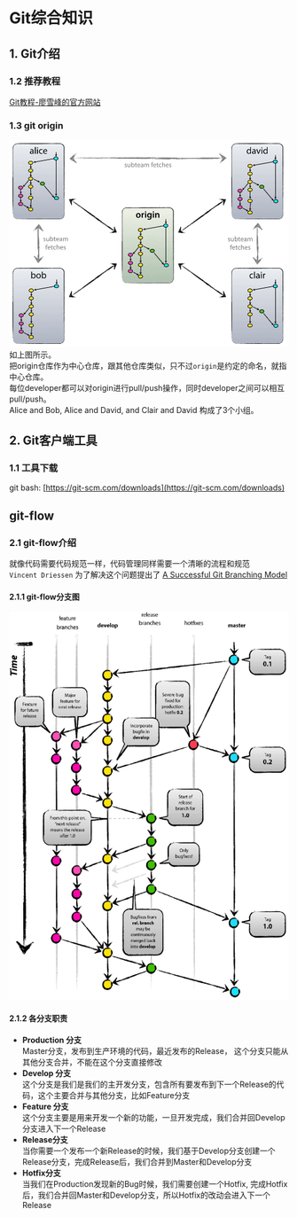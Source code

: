 # Git综合知识

## 1. Git介绍
### 1.2 推荐教程
[Git教程-廖雪峰的官方网站](https://www.liaoxuefeng.com/wiki/896043488029600)
### 1.3 git origin
![git-origin](./images/git-origin.png)
如上图所示。<br>
把origin仓库作为中心仓库，跟其他仓库类似，只不过`origin`是约定的命名，就指中心仓库。<br>
每位developer都可以对origin进行pull/push操作，同时developer之间可以相互pull/push。<br>
Alice and Bob, Alice and David, and Clair and David 构成了3个小组。<br>

## 2. Git客户端工具
### 1.1 工具下载
git bash: [https://git-scm.com/downloads](https://git-scm.com/downloads)

## git-flow
### 2.1 git-flow介绍
就像代码需要代码规范一样，代码管理同样需要一个清晰的流程和规范<br>
`Vincent Driessen` 为了解决这个问题提出了 [A Successful Git Branching Model](https://nvie.com/posts/a-successful-git-branching-model/)
#### 2.1.1 git-flow分支图
<img src="./images/git-flow.png" height="700"/>

#### 2.1.2 各分支职责
* **Production 分支**<br>
Master分支，发布到生产环境的代码，最近发布的Release， 这个分支只能从其他分支合并，不能在这个分支直接修改
* **Develop 分支**<br>
这个分支是我们是我们的主开发分支，包含所有要发布到下一个Release的代码，这个主要合并与其他分支，比如Feature分支
* **Feature 分支**<br>
这个分支主要是用来开发一个新的功能，一旦开发完成，我们合并回Develop分支进入下一个Release
* **Release分支**<br>
当你需要一个发布一个新Release的时候，我们基于Develop分支创建一个Release分支，完成Release后，我们合并到Master和Develop分支
* **Hotfix分支**<br>
当我们在Production发现新的Bug时候，我们需要创建一个Hotfix, 完成Hotfix后，我们合并回Master和Develop分支，所以Hotfix的改动会进入下一个Release


